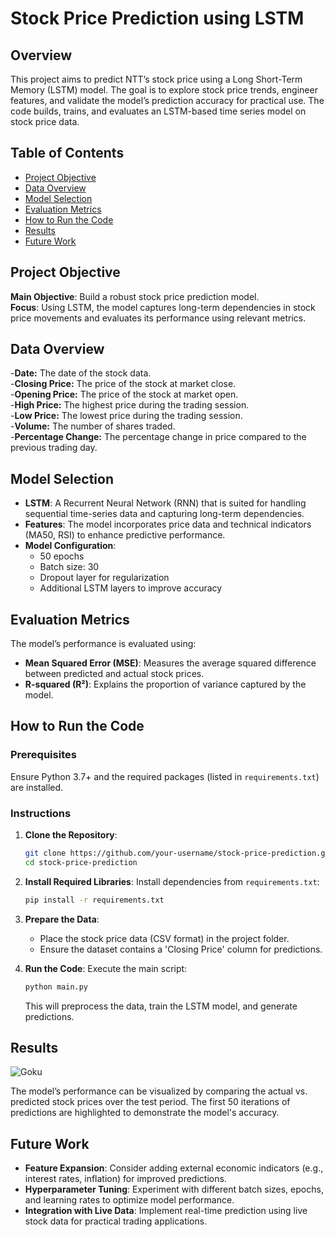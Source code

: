 # Stock Price Prediction using LSTM

## Overview
This project aims to predict NTT’s stock price using a Long Short-Term Memory (LSTM) model. The goal is to explore stock price trends, engineer features, and validate the model’s prediction accuracy for practical use. The code builds, trains, and evaluates an LSTM-based time series model on stock price data.

## Table of Contents
- [Project Objective](#project-objective)
- [Data Overview](#data-overview)
- [Model Selection](#model-selection)
- [Evaluation Metrics](#evaluation-metrics)
- [How to Run the Code](#how-to-run-the-code)
- [Results](#results)
- [Future Work](#future-work)

## Project Objective
**Main Objective**: Build a robust stock price prediction model.  
**Focus**: Using LSTM, the model captures long-term dependencies in stock price movements and evaluates its performance using relevant metrics.

## Data Overview
-**Date:** The date of the stock data.<br>
-**Closing Price:** The price of the stock at market close.<br>
-**Opening Price:** The price of the stock at market open.<br>
-**High Price:** The highest price during the trading session.<br>
-**Low Price:** The lowest price during the trading session.<br>
-**Volume:** The number of shares traded.<br>
-**Percentage Change:** The percentage change in price compared to the previous 
trading day.

## Model Selection
- **LSTM**: A Recurrent Neural Network (RNN) that is suited for handling sequential time-series data and capturing long-term dependencies.
- **Features**: The model incorporates price data and technical indicators (MA50, RSI) to enhance predictive performance.
- **Model Configuration**:
  - 50 epochs
  - Batch size: 30
  - Dropout layer for regularization
  - Additional LSTM layers to improve accuracy

## Evaluation Metrics
The model’s performance is evaluated using:
- **Mean Squared Error (MSE)**: Measures the average squared difference between predicted and actual stock prices.
- **R-squared (R²)**: Explains the proportion of variance captured by the model.

## How to Run the Code

### Prerequisites
Ensure Python 3.7+ and the required packages (listed in `requirements.txt`) are installed.

### Instructions

1. **Clone the Repository**:

    ```bash
    git clone https://github.com/your-username/stock-price-prediction.git
    cd stock-price-prediction
    ```

2. **Install Required Libraries**: Install dependencies from `requirements.txt`:

    ```bash
    pip install -r requirements.txt
    ```

3. **Prepare the Data**:

    - Place the stock price data (CSV format) in the project folder.
    - Ensure the dataset contains a 'Closing Price' column for predictions.

4. **Run the Code**: Execute the main script:

    ```bash
    python main.py
    ```

    This will preprocess the data, train the LSTM model, and generate predictions.

## Results
![Goku](https://github.com/user-attachments/assets/dc5678ff-b04a-464e-924a-ea46b32da390)


The model’s performance can be visualized by comparing the actual vs. predicted stock prices over the test period. The first 50 iterations of predictions are highlighted to demonstrate the model's accuracy.

## Future Work
- **Feature Expansion**: Consider adding external economic indicators (e.g., interest rates, inflation) for improved predictions.
- **Hyperparameter Tuning**: Experiment with different batch sizes, epochs, and learning rates to optimize model performance.
- **Integration with Live Data**: Implement real-time prediction using live stock data for practical trading applications.
